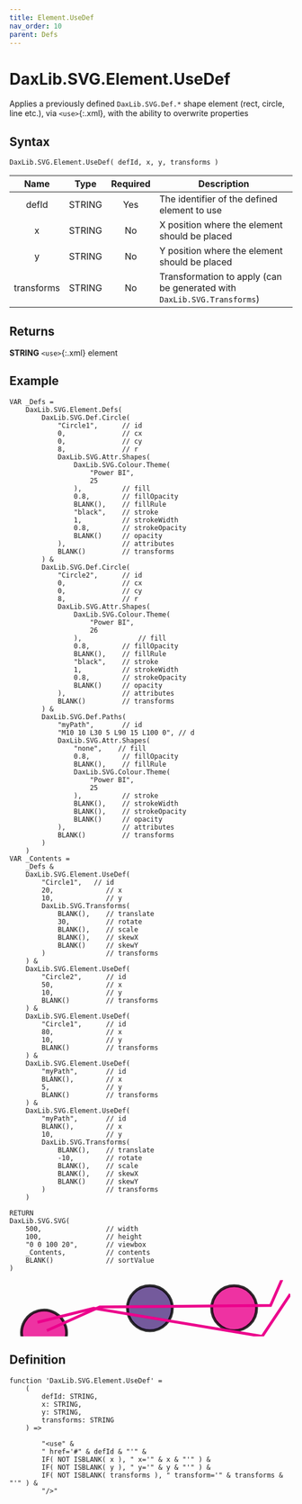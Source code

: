 ```yaml
---
title: Element.UseDef
nav_order: 10
parent: Defs
---
```


# DaxLib.SVG.Element.UseDef

Applies a previously defined `DaxLib.SVG.Def.*` shape element (rect, circle, line etc.), via `<use>`{:.xml}, with the ability to overwrite properties

## Syntax

```dax
DaxLib.SVG.Element.UseDef( defId, x, y, transforms )
```

| Name       | Type   | Required | Description                                                        |
|:---:|:---:|:---:|---|
| defId      | <span class="type-label string">STRING</span> | Yes      | The identifier of the defined element to use                      |
| x          | <span class="type-label string">STRING</span> | No       | X position where the element should be placed                     |
| y          | <span class="type-label string">STRING</span> | No       | Y position where the element should be placed                     |
| transforms | <span class="type-label string">STRING</span> | No       | Transformation to apply (can be generated with `DaxLib.SVG.Transforms`) |

## Returns

<span class="type-label string">**STRING**</span> `<use>`{:.xml} element

## Example

```dax
VAR _Defs =
    DaxLib.SVG.Element.Defs(
        DaxLib.SVG.Def.Circle(
            "Circle1",      // id
            0,              // cx
            0,              // cy
            8,              // r
            DaxLib.SVG.Attr.Shapes(
                DaxLib.SVG.Colour.Theme(
                    "Power BI",
                    25
                ),          // fill
                0.8,        // fillOpacity
                BLANK(),    // fillRule
                "black",    // stroke
                1,          // strokeWidth
                0.8,        // strokeOpacity
                BLANK()     // opacity
            ),              // attributes
            BLANK()         // transforms
        ) &
        DaxLib.SVG.Def.Circle(
            "Circle2",      // id
            0,              // cx
            0,              // cy
            8,              // r
            DaxLib.SVG.Attr.Shapes(
                DaxLib.SVG.Colour.Theme(
                    "Power BI",
                    26
                ),              // fill
                0.8,        // fillOpacity
                BLANK(),    // fillRule
                "black",    // stroke
                1,          // strokeWidth
                0.8,        // strokeOpacity
                BLANK()     // opacity
            ),              // attributes
            BLANK()         // transforms
        ) &
        DaxLib.SVG.Def.Paths(
            "myPath",       // id
            "M10 10 L30 5 L90 15 L100 0", // d
            DaxLib.SVG.Attr.Shapes(
                "none",    // fill
                0.8,        // fillOpacity
                BLANK(),    // fillRule
                DaxLib.SVG.Colour.Theme(
                    "Power BI",
                    25
                ),          // stroke
                BLANK(),    // strokeWidth
                BLANK(),    // strokeOpacity
                BLANK()     // opacity
            ),              // attributes
            BLANK()         // transforms
        )
    )
VAR _Contents = 
    _Defs &
    DaxLib.SVG.Element.UseDef(
        "Circle1",   // id
        20,             // x
        10,             // y
        DaxLib.SVG.Transforms(
            BLANK(),    // translate
            30,         // rotate
            BLANK(),    // scale
            BLANK(),    // skewX
            BLANK()     // skewY
        )               // transforms
    ) &
    DaxLib.SVG.Element.UseDef(
        "Circle2",      // id
        50,             // x
        10,             // y
        BLANK()         // transforms
    ) &
    DaxLib.SVG.Element.UseDef(
        "Circle1",      // id
        80,             // x
        10,             // y
        BLANK()         // transforms
    ) &
    DaxLib.SVG.Element.UseDef(
        "myPath",       // id
        BLANK(),        // x
        5,              // y
        BLANK()         // transforms
    ) &
    DaxLib.SVG.Element.UseDef(
        "myPath",       // id
        BLANK(),        // x
        10,             // y
        DaxLib.SVG.Transforms(
            BLANK(),    // translate
            -10,        // rotate
            BLANK(),    // scale
            BLANK(),    // skewX
            BLANK()     // skewY
        )               // transforms
    )

RETURN
DaxLib.SVG.SVG(
    500,                // width
    100,                // height
    "0 0 100 20",       // viewbox
    _Contents,          // contents
    BLANK()             // sortValue
)
```

<svg width='500' height='100' viewbox= '0 0 100 20' xmlns='http://www.w3.org/2000/svg'><defs><circle id='Circle1' cx='0' cy='0' r='8' fill='#EC008C' fill-opacity='0.8' stroke='black' stroke-width='1' stroke-opacity='0.8'  /><circle id='Circle2' cx='0' cy='0' r='8' fill='#533285' fill-opacity='0.8' stroke='black' stroke-width='1' stroke-opacity='0.8'  /><path id='myPath' d='M10 10 L30 5 L90 15 L100 0' fill='none' fill-opacity='0.8' stroke='#EC008C'  /></defs><use href='#Circle1' x='20' y='10' transform='rotate(30) '/><use href='#Circle2' x='50' y='10'/><use href='#Circle1' x='80' y='10'/><use href='#myPath' y='5'/><use href='#myPath' y='10' transform='rotate(-10) '/></svg>

## Definition

```dax
function 'DaxLib.SVG.Element.UseDef' = 
    (
        defId: STRING,
        x: STRING,
        y: STRING,
        transforms: STRING
    ) =>

        "<use" &
        " href='#" & defId & "'" &
        IF( NOT ISBLANK( x ), " x='" & x & "'" ) &
        IF( NOT ISBLANK( y ), " y='" & y & "'" ) &
        IF( NOT ISBLANK( transforms ), " transform='" & transforms & "'" ) & 
        "/>"
```